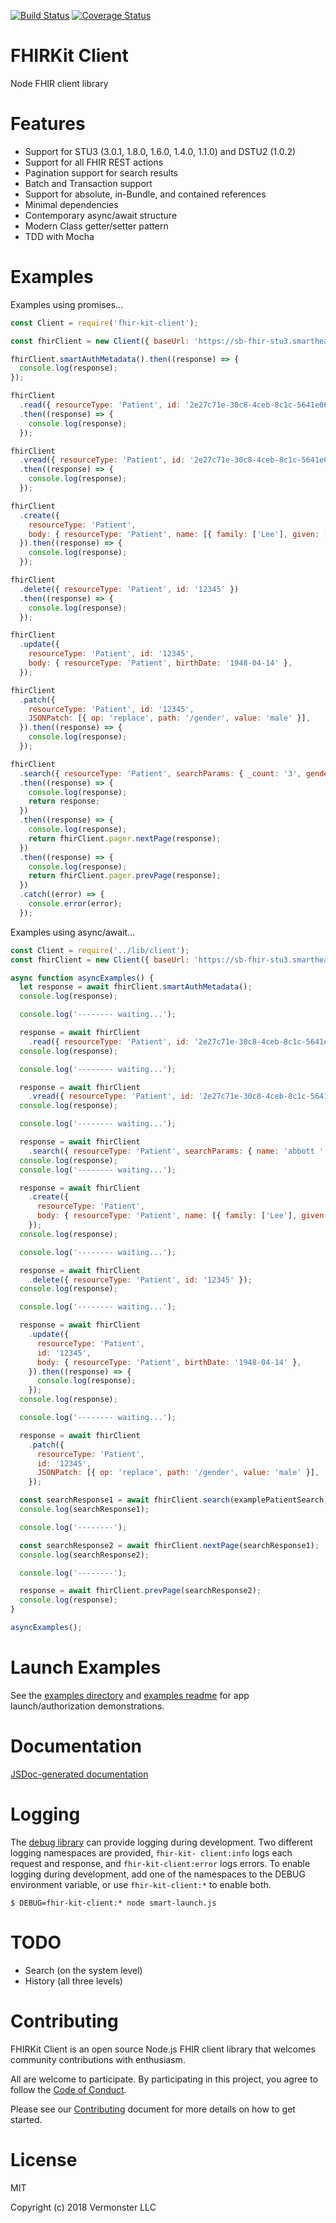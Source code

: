 [![Build Status](https://travis-ci.org/Vermonster/fhir-kit-client.svg?branch=master)](https://travis-ci.org/Vermonster/fhir-kit-client) [![Coverage Status](https://coveralls.io/repos/github/Vermonster/fhir-kit-client/badge.svg?branch=master)](https://coveralls.io/github/Vermonster/fhir-kit-client?branch=master)

# FHIRKit Client
Node FHIR client library

# Features

* Support for STU3 (3.0.1, 1.8.0, 1.6.0, 1.4.0, 1.1.0) and DSTU2 (1.0.2)
* Support for all FHIR REST actions
* Pagination support for search results
* Batch and Transaction support
* Support for absolute, in-Bundle, and contained references
* Minimal dependencies
* Contemporary async/await structure
* Modern Class getter/setter pattern
* TDD with Mocha

# Examples

Examples using promises...

```javascript
const Client = require('fhir-kit-client');

const fhirClient = new Client({ baseUrl: 'https://sb-fhir-stu3.smarthealthit.org/smartstu3/open' });

fhirClient.smartAuthMetadata().then((response) => {
  console.log(response);
});

fhirClient
  .read({ resourceType: 'Patient', id: '2e27c71e-30c8-4ceb-8c1c-5641e066c0a4' })
  .then((response) => {
    console.log(response);
  });

fhirClient
  .vread({ resourceType: 'Patient', id: '2e27c71e-30c8-4ceb-8c1c-5641e066c0a4', version: '1' })
  .then((response) => {
    console.log(response);
  });

fhirClient
  .create({
    resourceType: 'Patient',
    body: { resourceType: 'Patient', name: [{ family: ['Lee'], given: ['Ed'] }] },
  }).then((response) => {
    console.log(response);
  });

fhirClient
  .delete({ resourceType: 'Patient', id: '12345' })
  .then((response) => {
    console.log(response);
  });

fhirClient
  .update({
    resourceType: 'Patient', id: '12345',
    body: { resourceType: 'Patient', birthDate: '1948-04-14' },
  });

fhirClient
  .patch({
    resourceType: 'Patient', id: '12345',
    JSONPatch: [{ op: 'replace', path: '/gender', value: 'male' }],
  }).then((response) => {
    console.log(response);
  });

fhirClient
  .search({ resourceType: 'Patient', searchParams: { _count: '3', gender: 'female' } })
  .then((response) => {
    console.log(response);
    return response;
  })
  .then((response) => {
    console.log(response);
    return fhirClient.pager.nextPage(response);
  })
  .then((response) => {
    console.log(response);
    return fhirClient.pager.prevPage(response);
  })
  .catch((error) => {
    console.error(error);
  });
```

Examples using async/await...

```javascript
const Client = require('../lib/client');
const fhirClient = new Client({ baseUrl: 'https://sb-fhir-stu3.smarthealthit.org/smartstu3/open' });

async function asyncExamples() {
  let response = await fhirClient.smartAuthMetadata();
  console.log(response);

  console.log('-------- waiting...');

  response = await fhirClient
    .read({ resourceType: 'Patient', id: '2e27c71e-30c8-4ceb-8c1c-5641e066c0a4' });
  console.log(response);

  console.log('-------- waiting...');

  response = await fhirClient
    .vread({ resourceType: 'Patient', id: '2e27c71e-30c8-4ceb-8c1c-5641e066c0a4', version: '1' });
  console.log(response);

  console.log('-------- waiting...');

  response = await fhirClient
    .search({ resourceType: 'Patient', searchParams: { name: 'abbott ' } })
  console.log(response);
  console.log('-------- waiting...');

  response = await fhirClient
    .create({
      resourceType: 'Patient',
      body: { resourceType: 'Patient', name: [{ family: ['Lee'], given: ['Ed'] }] },
    });
  console.log(response);

  console.log('-------- waiting...');

  response = await fhirClient
    .delete({ resourceType: 'Patient', id: '12345' });
  console.log(response);

  console.log('-------- waiting...');

  response = await fhirClient
    .update({
      resourceType: 'Patient',
      id: '12345',
      body: { resourceType: 'Patient', birthDate: '1948-04-14' },
    }).then((response) => {
      console.log(response);
    });
  console.log(response);

  console.log('-------- waiting...');

  response = await fhirClient
    .patch({
      resourceType: 'Patient',
      id: '12345',
      JSONPatch: [{ op: 'replace', path: '/gender', value: 'male' }],
    });

  const searchResponse1 = await fhirClient.search(examplePatientSearch);
  console.log(searchResponse1);

  console.log('--------');

  const searchResponse2 = await fhirClient.nextPage(searchResponse1);
  console.log(searchResponse2);

  console.log('--------');

  response = await fhirClient.prevPage(searchResponse2);
  console.log(response);
}

asyncExamples();
```

# Launch Examples

See the [examples directory](./examples/) and [examples readme](./examples/README.md) for app launch/authorization demonstrations.

# Documentation

[JSDoc-generated documentation](https://vermonster.github.io/fhir-kit-client/fhir-kit-client/0.1.0/)

# Logging

The [debug library](https://www.npmjs.com/package/debug) can provide logging
during development. Two different logging namespaces are provided, `fhir-kit-
client:info` logs each request and response, and `fhir-kit-client:error` logs
errors. To enable logging during development, add one of the namespaces to the
DEBUG environment variable, or use `fhir-kit-client:*` to enable both.

```
$ DEBUG=fhir-kit-client:* node smart-launch.js
```

# TODO

* Search (on the system level)
* History (all three levels)

# Contributing

FHIRKit Client is an open source Node.js FHIR client library that welcomes
community contributions with enthusiasm.

All are welcome to participate. By participating in this project, you agree to
follow the [Code of
Conduct](https://github.com/Vermonster/fhir-kit-client/blob/master/CODE_OF_CONDUCT.md).

Please see our
[Contributing](https://github.com/Vermonster/fhir-kit-client/blob/master/CONTRIBUTING.md)
document for more details on how to get started.

# License

MIT

Copyright (c) 2018 Vermonster LLC
